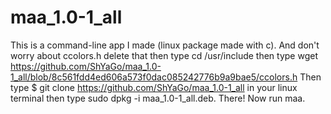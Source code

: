 # maa_1.0-1_all
This is a command-line app I made (linux package made with c). And don't worry about ccolors.h delete that then type cd /usr/include then type wget https://github.com/ShYaGo/maa_1.0-1_all/blob/8c561fdd4ed606a573f0dac085242776b9a9bae5/ccolors.h
Then type $ git clone https://github.com/ShYaGo/maa_1.0-1_all in your linux terminal then type sudo dpkg -i maa_1.0-1_all.deb. There! Now run maa.
